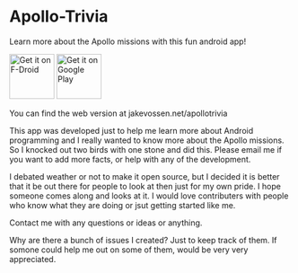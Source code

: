 # Apollo-Trivia

Learn more about the Apollo missions with this fun android app!

[<img src="https://f-droid.org/badge/get-it-on.png"
      alt="Get it on F-Droid"
      height="80">](https://f-droid.org/packages/net.jakevossen.apollotrivia/)
[<img src="https://play.google.com/intl/en_us/badges/images/generic/en-play-badge.png"
      alt="Get it on Google Play"
      height="80">](https://play.google.com/store/apps/details?id=net.jakevossen.apollotrivia)

You can find the web version at jakevossen.net/apollotrivia

This app was developed just to help me learn more about Android programming and I really wanted to know more about the Apollo missions. So I knocked out two birds with one stone and did this. Please email me if you want to add more facts, or help with any of the development.

I debated weather or not to make it open source, but I decided it is better that it be out there for people to look at then just for my
own pride. I hope someone comes along and looks at it. I would love contributers with people who know what they are doing or jsut getting started like me.

Contact me with any questions or ideas or anything. 

Why are there a bunch of issues I created? Just to keep track of them. If somone could help me out on some of them, would be very very appreciated. 
